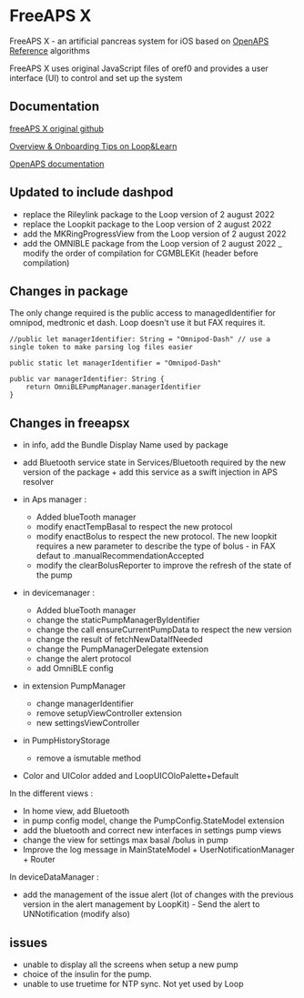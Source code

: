 # FreeAPS X

FreeAPS X - an artificial pancreas system for iOS based on [OpenAPS Reference](https://github.com/openaps/oref0) algorithms

FreeAPS X uses original JavaScript files of oref0 and provides a user interface (UI) to control and set up the system

## Documentation

[freeAPS X original github](https://github.com/ivalkou/freeaps)

[Overview & Onboarding Tips on Loop&Learn](https://www.loopandlearn.org/freeaps-x/)

[OpenAPS documentation](https://openaps.readthedocs.io/en/latest/)

## Updated to include dashpod

- replace the Rileylink package to the Loop version of 2 august 2022
- replace the Loopkit package to the Loop version of 2 august 2022
- add the MKRingProgressView from the Loop version of 2 august 2022
- add the OMNIBLE package from the Loop version of 2 august 2022
_ modify the order of compilation for CGMBLEKit (header before compilation)
 
 ## Changes in package 
 
 The only change required is the public access to managedIdentifier for omnipod, medtronic et  dash. Loop doesn't use it but FAX requires it. 


    //public let managerIdentifier: String = "Omnipod-Dash" // use a single token to make parsing log files easier
    
    public static let managerIdentifier = "Omnipod-Dash"
    
    public var managerIdentifier: String {
        return OmniBLEPumpManager.managerIdentifier
    }

 
 ## Changes in freeapsx

 - in info, add the Bundle Display Name used by package 
 - add Bluetooth service state in Services/Bluetooth required by the new version of the package + add this service as a swift injection in APS resolver
 - in Aps manager :
    - Added blueTooth manager
    - modify enactTempBasal to respect the new protocol
    - modify enactBolus to respect the new protocol. The new loopkit requires a new parameter to describe the type of bolus - in FAX defaut to .manualRecommendationAccepted
    - modify the clearBolusReporter to improve the refresh of the state of the pump
 
 - in devicemanager : 
    - Added blueTooth manager
    - change the staticPumpManagerByIdentifier 
    - change the call ensureCurrentPumpData to respect the new version
    - change the result of fetchNewDataIfNeeded 
    - change the PumpManagerDelegate extension 
    - change the alert protocol
    - add OmniBLE config

 - in extension PumpManager
    - change managerIdentifier
    - remove setupViewController extension
    - new settingsViewController 

- in PumpHistoryStorage  
    - remove a ismutable method
 
- Color and UIColor added and LoopUICOloPalette+Default


In the different views : 
- In home view, add Bluetooth 
- in pump config model, change the PumpConfig.StateModel extension 
- add the bluetooth and correct new interfaces in settings pump views
- change the view for settings max basal /bolus in pump 
- Improve the log message in MainStateModel + UserNotificationManager + Router 

In deviceDataManager :
- add the management of the issue alert (lot of changes with the previous version in the alert management by LoopKit) - Send the alert to UNNotification (modify also)


## issues 
- unable to display all the screens when setup a new pump 
- choice of the insulin for the pump. 
- unable to use truetime for NTP sync. Not yet used by Loop 

